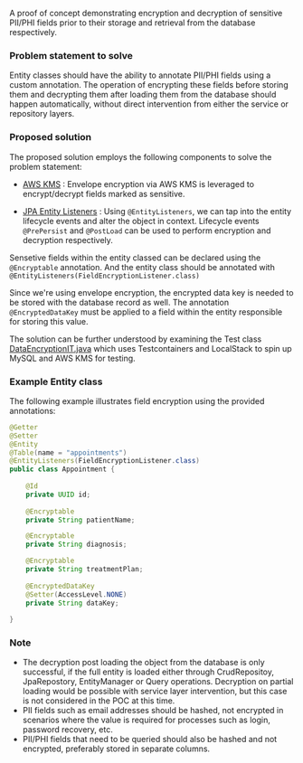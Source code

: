 A proof of concept demonstrating encryption and decryption of sensitive PII/PHI fields prior to their storage and retrieval from the database respectively.

### Problem statement to solve
Entity classes should have the ability to annotate PII/PHI fields using a custom annotation. The operation of encrypting these fields before storing them and decrypting them after loading them from the database should happen automatically, without direct intervention from either the service or repository layers.

### Proposed solution
The proposed solution employs the following components to solve the problem statement: 

* [AWS KMS](https://docs.aws.amazon.com/kms/latest/developerguide/concepts.html#enveloping) : Envelope encryption via AWS KMS is leveraged to encrypt/decrypt fields marked as sensitive.

* [JPA Entity Listeners](https://docs.jboss.org/hibernate/stable/entitymanager/reference/en/html/listeners.html) : Using `@EntityListeners`, we can tap into the entity lifecycle events and alter the object in context. Lifecycle events `@PrePersist` and `@PostLoad` can be used to perform encryption and decryption respectively.

Sensetive fields within the entity classed can be declared using the `@Encryptable` annotation. And the entity class should be annotated with `@EntityListeners(FieldEncryptionListener.class)`

Since we're using envelope encryption, the encrypted data key is needed to be stored with the database record as well. The annotation `@EncryptedDataKey` must be applied to a field within the entity responsible for storing this value.

The solution can be further understood by examining the Test class [DataEncryptionIT.java](https://github.com/hardikSinghBehl/aws-playground/blob/main/article-samples/pii-encryptor-jpa/src/test/java/com/behl/encryptor/DataEncryptionIT.java) which uses Testcontainers and LocalStack to spin up MySQL and AWS KMS for testing.

### Example Entity class
The following example illustrates field encryption using the provided annotations:
```java
@Getter
@Setter
@Entity
@Table(name = "appointments")
@EntityListeners(FieldEncryptionListener.class)
public class Appointment {
	
	@Id
	private UUID id;
	
	@Encryptable
	private String patientName;

	@Encryptable
	private String diagnosis;

	@Encryptable
	private String treatmentPlan;
	
	@EncryptedDataKey
	@Setter(AccessLevel.NONE)
	private String dataKey;
	
}
```

### Note
* The decryption post loading the object from the database is only successful, if the full entity is loaded either through CrudRepositoy, JpaRepostory, EntityManager or Query operations. Decryption on partial loading would be possible with service layer intervention, but this case is not considered in the POC at this time.
* PII fields such as email addresses should be hashed, not encrypted in scenarios where the value is required for processes such as login, password recovery, etc.
* PII/PHI fields that need to be queried should also be hashed and not encrypted, preferably stored in separate columns.
